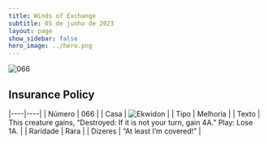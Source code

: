 ```yaml
---
title: Winds of Exchange
subtitle: 05 de junho de 2023
layout: page
show_sidebar: false
hero_image: ../hero.png
---
```


![066](https://mastervault-storage-prod.s3.amazonaws.com/media/card_front/en/600_066_64326c78bdac_en.png)


## Insurance Policy

|----|----|
| Número | 066 |
| Casa | ![Ekwidon](https://archonarcana.com/images/thumb/3/31/Ekwidon.png/25px-Ekwidon.png "Ekwidon") |
| Tipo | Melhoria |
| Texto | This creature gains, “Destroyed: If it is not your turn, gain 4A.” Play: Lose 1A.  |
| Raridade | Rara |
| Dizeres | “At least I’m covered!” |
